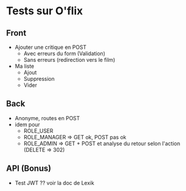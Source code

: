 # Tests sur O'flix

## Front

- Ajouter une critique en POST
    - Avec erreurs du form (Validation)
    - Sans erreurs (redirection vers le film)
- Ma liste
    - Ajout
    - Suppression
    - Vider

## Back

- Anonyme, routes en POST
- idem pour
    - ROLE_USER
    - ROLE_MANAGER => GET ok, POST pas ok
    - ROLE_ADMIN => GET + POST et analyse du retour selon l'action (DELETE => 302)

## API (Bonus)

- Test JWT ?? voir la doc de Lexik